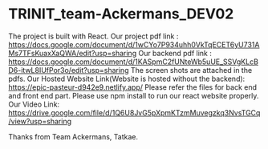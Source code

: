 # TRINIT_team-Ackermans_DEV02
The project is built with React.
Our project pdf link : https://docs.google.com/document/d/1wCYo7P934uhh0VkTqECET6yU731AMs7TFsKuaxXaQWA/edit?usp=sharing
Our backend pdf link : https://docs.google.com/document/d/1KASpmC2fUNteWb5uUE_SSVgKLcBD6-itwL8IUfPor3o/edit?usp=sharing
The screen shots are attached in the pdfs.
Our Hosted Website Link(Website is hosted without the backend): https://epic-pasteur-d942e9.netlify.app/
Please refer the files for back end and front end part.
Please use npm install to run our react website properly.
Our Video Link: https://drive.google.com/file/d/1Q6U8JvG5pXpmKTzmMuvegzkq3NvsTGCq/view?usp=sharing

Thanks from Team Ackermans,
Tatkae.
